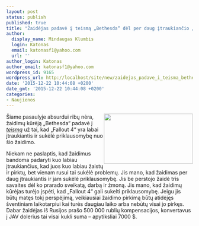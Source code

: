 ```yaml
---
layout: post
status: publish
published: true
title: "Žaidėjas padavė į teismą „Bethesda“ dėl per daug įtraukiančio „Fallout 4“"
author:
  display_name: Mindaugas Klumbis
  login: Katonas
  email: katonasf1@yahoo.com
  url: ''
author_login: Katonas
author_email: katonasf1@yahoo.com
wordpress_id: 9165
wordpress_url: http://localhost/site/new/zaidejas_padave_i_teisma_bethesda_del_per_daug_itraukiancio_fallout_4/
date: '2015-12-22 10:44:08 +0200'
date_gmt: '2015-12-22 10:44:08 +0200'
categories:
- Naujienos
---
```

<p>
	<img alt="" src="http://technews.lt/userfiles/fallout-4-dogmeat.jpg" style="width: 240px; height: 135px; float: right;" />&Scaron;iame pasaulyje absurdui ribų nėra, žaidimų kūrėją &bdquo;Bethesda&ldquo; padavė į <em><a href="http://www.engadget.com/2015/12/21/lawsuit-over-fallout-4-addiction/">teismą</a></em> už tai, kad &bdquo;Fallout 4&ldquo; yra labai įtraukiantis ir sukėlė priklausomybę nuo &scaron;io žaidimo.</p>
<p>
	Niekam ne paslaptis, kad žaidimus bandoma padaryti kuo labiau įtraukiančius, kad juos kuo labiau žaistų ir pirktų, bet vienam rusui tai sukėlė problemų. Jis mano, kad žaidimas per daug įtraukiantis ir jam sukėlė priklausomybę. Jis be perstojo žaidė tris savaites dėl ko prarado sveikatą, darbą ir žmoną. Jis mano, kad žaidimų kūrėjas turėjo įspėti, kad &bdquo;Fallout 4&ldquo; gali sukelti priklausomybę. Jeigu jis būtų matęs tokį perspėjimą, veikiausiai žaidimo pirkimą būtų atidėjęs &scaron;ventiniam laikotarpiui kai turės daugiau laiko arba nebūtų visai jo pirkęs. Dabar žaidėjas i&scaron; Rusijos pra&scaron;o 500 000 rublių kompensacijos, konvertavus į JAV dolerius tai visai kukli suma &ndash; apytiksliai 7000 $.&nbsp;</p>

